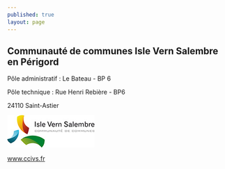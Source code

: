 ```yaml
---
published: true
layout: page
---
```



## Communauté de communes Isle Vern Salembre en Périgord
Pôle administratif : Le Bateau - BP 6

Pôle technique : Rue Henri Rebière - BP6

24110 Saint-Astier

![](/data/images/1/portrait/1_portrait_logo2.jpg)

[<a href="http://www.ccivs.fr/" target="_blank">www.ccivs.fr</a>]()
